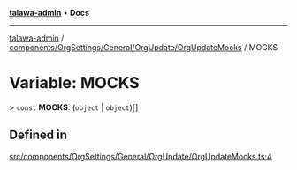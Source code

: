 [**talawa-admin**](../../../../../../README.md) • **Docs**

***

[talawa-admin](../../../../../../modules.md) / [components/OrgSettings/General/OrgUpdate/OrgUpdateMocks](../README.md) / MOCKS

# Variable: MOCKS

\> `const` **MOCKS**: (`object` \| `object`)[]

## Defined in

[src/components/OrgSettings/General/OrgUpdate/OrgUpdateMocks.ts:4](https://github.com/PalisadoesFoundation/talawa-admin/blob/c49a58cefb47697eb25ed53aa1ef6d685c772d3e/src/components/OrgSettings/General/OrgUpdate/OrgUpdateMocks.ts#L4)
